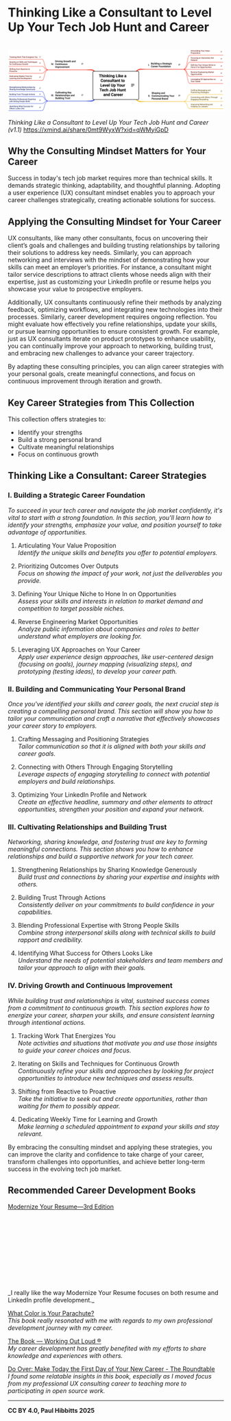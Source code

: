 # Thinking Like a Consultant to Level Up Your Tech Job Hunt and Career

<picture>
  <source srcset="https://raw.githubusercontent.com/paulhibbitts/published-markdown-files/refs/heads/main/images/thinking-like-a-consultant-dark.png" media="(prefers-color-scheme: dark)">
  <img src="https://raw.githubusercontent.com/paulhibbitts/published-markdown-files/refs/heads/main/images/thinking-like-a-consultant.png" alt="Mind map outlining consulting insights for job hunting and career development, categorized into four sections: building a strategic career foundation, crafting a compelling personal brand, cultivating key relationships and building trust, and driving growth and continuous improvement." style="margin-top: 16px;">
</picture>
<p>
  <em>Thinking Like a Consultant to Level Up Your Tech Job Hunt and Career (v1.1)</em> <a href="https://xmind.ai/0mt9WyxW?xid=qWMyiGpD">https://xmind.ai/share/0mt9WyxW?xid=qWMyiGpD</a>
</p>

## Why the Consulting Mindset Matters for Your Career

Success in today's tech job market requires more than technical skills. It demands strategic thinking, adaptability, and thoughtful planning. Adopting a user experience (UX) consultant mindset enables you to approach your career challenges strategically, creating actionable solutions for success.

## Applying the Consulting Mindset for Your Career

UX consultants, like many other consultants, focus on uncovering their client’s goals and challenges and building trusting relationships by tailoring their solutions to address key needs. Similarly, you can approach networking and interviews with the mindset of demonstrating how your skills can meet an employer’s priorities. For instance, a consultant might tailor service descriptions to attract clients whose needs align with their expertise, just as customizing your LinkedIn profile or resume helps you showcase your value to prospective employers.

Additionally, UX consultants continuously refine their methods by analyzing feedback, optimizing workflows, and integrating new technologies into their processes. Similarly, career development requires ongoing reflection. You might evaluate how effectively you refine relationships, update your skills, or pursue learning opportunities to ensure consistent growth. For example, just as UX consultants iterate on product prototypes to enhance usability, you can continually improve your approach to networking, building trust, and embracing new challenges to advance your career trajectory. 

By adapting these consulting principles, you can align career strategies with your personal goals, create meaningful connections, and focus on continuous improvement through iteration and growth.

## Key Career Strategies from This Collection

This collection offers strategies to:

- Identify your strengths
- Build a strong personal brand
- Cultivate meaningful relationships
- Focus on continuous growth

## Thinking Like a Consultant: Career Strategies

### I. Building a Strategic Career Foundation

_To succeed in your tech career and navigate the job market confidently, it's vital to start with a strong foundation. In this section, you'll learn how to identify your strengths, emphasize your value, and position yourself to take advantage of opportunities._

1. Articulating Your Value Proposition  
    _Identify the unique skills and benefits you offer to potential employers._
    
2. Prioritizing Outcomes Over Outputs  
    _Focus on showing the impact of your work, not just the deliverables you provide._
    
3. Defining Your Unique Niche to Hone In on Opportunities  
    _Assess your skills and interests in relation to market demand and competition to target possible niches._
    
4. Reverse Engineering Market Opportunities  
    _Analyze public information about companies and roles to better understand what employers are looking for._
    
5. Leveraging UX Approaches on Your Career  
    _Apply user experience design approaches, like user-centered design (focusing on goals), journey mapping (visualizing steps), and prototyping (testing ideas), to develop your career path._
    

### II. Building and Communicating Your Personal Brand

_Once you've identified your skills and career goals, the next crucial step is creating a compelling personal brand. This section will show you how to tailor your communication and craft a narrative that effectively showcases your career story to employers._

1. Crafting Messaging and Positioning Strategies  
    _Tailor communication so that it is aligned with both your skills and career goals._
    
2. Connecting with Others Through Engaging Storytelling  
    _Leverage aspects of engaging storytelling to connect with potential employers and build relationships._
    
3. Optimizing Your LinkedIn Profile and Network  
    _Create an effective headline, summary and other elements to attract opportunities, strengthen your position and expand your network._
    

### III. Cultivating Relationships and Building Trust

_Networking, sharing knowledge, and fostering trust are key to forming meaningful connections. This section shows you how to enhance relationships and build a supportive network for your tech career._

1. Strengthening Relationships by Sharing Knowledge Generously  
    _Build trust and connections by sharing your expertise and insights with others._
    
2. Building Trust Through Actions  
    _Consistently deliver on your commitments to build confidence in your capabilities._
    
3. Blending Professional Expertise with Strong People Skills  
    _Combine strong interpersonal skills along with technical skills to build rapport and credibility._
    
4. Identifying What Success for Others Looks Like  
    _Understand the needs of potential stakeholders and team members and tailor your approach to align with their goals._
    

### IV. Driving Growth and Continuous Improvement

_While building trust and relationships is vital, sustained success comes from a commitment to continuous growth. This section explores how to energize your career, sharpen your skills, and ensure consistent learning through intentional actions._

1. Tracking Work That Energizes You  
    _Note activities and situations that motivate you and use those insights to guide your career choices and focus._
    
2. Iterating on Skills and Techniques for Continuous Growth  
    _Continuously refine your skills and approaches by looking for project opportunities to introduce new techniques and assess results._
    
3. Shifting from Reactive to Proactive  
    _Take the initiative to seek out and create opportunities, rather than waiting for them to possibly appear._
    
4. Dedicating Weekly Time for Learning and Growth  
    _Make learning a scheduled appointment to expand your skills and stay relevant._
    

By embracing the consulting mindset and applying these strategies, you can improve the clarity and confidence to take charge of your career, transform challenges into opportunities, and achieve better long-term success in the evolving tech job market.

## Recommended Career Development Books

[Modernize Your Resume—3rd Edition](https://emerald-career-publishing.myshopify.com/products/modernize-your-resume)  
<div class="iframely-embed"><div class="iframely-responsive" style="height: 170px; padding-bottom: 0;"><a href="https://emerald-career-publishing.myshopify.com/products/modernize-your-resume" data-iframely-url="//iframely.net/CvoNMZE"></a></div></div><script async src="//iframely.net/embed.js"></script>
_I really like the way Modernize Your Resume focuses on both resume and LinkedIn profile development._

[What Color is Your Parachute?](https://parachutebook.com/)  
_This book really resonated with me with regards to my own professional development journey with my career._

[The Book — Working Out Loud ®](https://www.workingoutloud.com/book)  
_My career development has greatly benefited with my efforts to share knowledge and experiences with others._

[Do Over: Make Today the First Day of Your New Career - The Roundtable](https://goroundtable.com/blog/do-over-make-today-the-first-day-of-your-new-career/)  
_I found some relatable insights in this book, especially as I moved focus from my professional UX consulting career to teaching more to participating in open source work._

---

**CC BY 4.0, Paul Hibbitts 2025**
